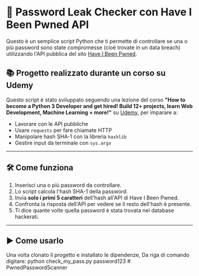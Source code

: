 # 🔐 Password Leak Checker con Have I Been Pwned API

Questo è un semplice script Python che ti permette di controllare se una o più password sono state compromesse (cioè trovate in un data breach) utilizzando l'API pubblica del sito [Have I Been Pwned](https://haveibeenpwned.com/).

## 📚 Progetto realizzato durante un corso su Udemy

Questo script è stato sviluppato seguendo una lezione del corso **"How to become a Python 3 Developer and get hired! Build 12+ projects, learn Web Development, Machine Learning + more!"** su [Udemy](https://www.udemy.com/course/complete-python-developer-zero-to-mastery), per imparare a:

- Lavorare con le API pubbliche
- Usare `requests` per fare chiamate HTTP
- Manipolare hash SHA-1 con la libreria `hashlib`
- Gestire input da terminale con `sys.argv`

---

## 🛠️ Come funziona

1. Inserisci una o più password da controllare.
2. Lo script calcola l'hash SHA-1 della password.
3. Invia **solo i primi 5 caratteri** dell'hash all'API di Have I Been Pwned.
4. Confronta la risposta dell'API per vedere se il resto dell'hash è presente.
5. Ti dice quante volte quella password è stata trovata nei database hackerati.

---

## ▶️ Come usarlo

Una volta clonato il progetto e installato le dipendenze,
Da riga di comando digitare: python check_my_pass.py password123
#   P w n e d P a s s w o r d S c a n n e r  
 
